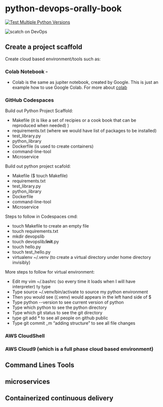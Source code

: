 # python-devops-orally-book

[![Test Multiple Python Versions](https://github.com/mizanur987654321/python-devops-orally-book/actions/workflows/main.yml/badge.svg)](https://github.com/mizanur987654321/python-devops-orally-book/actions/workflows/main.yml)

![scatch on DevOps](https://user-images.githubusercontent.com/101976727/229347390-d22a1b00-c970-4c82-8ea7-9cdcbeeaedbc.png)

## Create a project scaffold
Create cloud based environment/tools such as:
### Colab Notebook - 
* Colab is the same as jupiter notebook, created by Google. This is just an example how to use Google Colab. For more about [colab](https://colab.research.google.com/)

### GitHub Codespaces
Build out Python Project Scaffold:
* Makefile (it is like a set of recipies or a cook book that can be reproduced when needed) )
* requirements.txt (where we would have list of packages to be installed)
* test_library.py
* python_library 
* Dockerfile (is used to create containers)
* command-line-tool
* Microservice

Build out python project scafold:
* Makefile ($ touch Makefile)
* requirements.txt
* test_library.py
* python_library
* Dockerfile
* command-line-tool
* Microservice

Steps to follow in Codespaces cmd:
* touch Makefile to create an empty file
* touch requirements.txt
* mkdir devopslib
* touch devopslib/__init__.py
* touch hello.py
* touch test_hello.py
* virtualenv ~/.venv (to create a virtual directory under home directory invisibly)

More steps to follow for virtual environment:
* Edit  my vim ~/.bashrc (so every time it loads when I will have interpreter) ty type
* Type source ~/.venv/bin/activate to source my python environment
* Then you would see ((.venv)  would appears in the left hand side of $
* Type python --version to see current version of python
* Type which python to see the python directory
* Type which git status to see the git directory
* type git add * to see all people on github public
* Type git commit _m “adding structure” to see all file changes 






### AWS CloudShell 
### AWS Cloud9 (which is a full phase cloud based environment)



## Command Lines Tools



## microservices



## Containerized continuous delivery 
